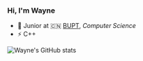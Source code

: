 ### Hi, I'm Wayne


- 🍻 Junior at 🇨🇳 [BUPT](https://www.bupt.edu.cn), _Computer Science_
- ⚡ C++ 

![Wayne's GitHub stats](https://github-readme-stats.vercel.app/api?username=WayneTian-42&show_icons=true&theme=solarized-dark)

